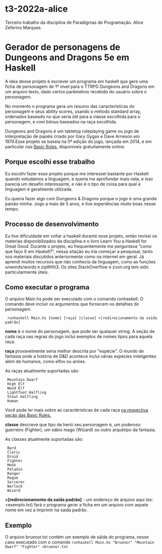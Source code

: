 # t3-2022a-alice
Terceiro trabalho da disciplina de Paradigmas de Programação. Alice Zeferino Marques.

# Gerador de personagens de Dungeons and Dragons 5e em Haskell
A idea desse projeto é escrever um programa em haskell que gere uma ficha de personagem de 1º nível para o TTRPG Dungeons and Dragons em um arquivo texto, dado certos parâmetros recebido do usuário sobre o personagem.

No momento o programa gera um resumo das características do personagem e seus ability scores, usando o método standard array, ordenados baseado no que seria útil para a classe escolhida para o personagem, e com bônus baseados na raça escolhida.

Dungeons and Dragons é um tabletop roleplaying game ou jogo de interpretação de papéis criado por Gary Gygax e Dave Arneson em 1974.Esse projeto se baseia na 5ª edição do jogo, lançada em 2014, e em particular nas [Basic Rules](https://www.dndbeyond.com/sources/basic-rules), disponíveis gratuitamente online.

## Porque escolhi esse trabalho
Eu escolhi fazer esse projeto porque me interessei bastante por Haskell quando estudamos a linguagem, e queria me aprofundar mais nela, e isso parecia um desafio interessante, e não é o tipo de coisa para qual a linguagem é geralmente utilizada.

Eu queria fazer algo com Dungeons & Dragons porque o jogo é uma grande paixão minha. Jogo a mais de 5 anos, e tive experiências muito boas nesse tempo.

## Processo de desenvolvimento
Eu tive dificuldade em voltar a haskell durante esse projeto, então revisei os materias disponibilizados da disciplina e o livro Learn You a Haskell for Great Good. Durante o projeto, eu frequentemente me perguntava "como que faço X em Haskell?", nessa sitação eu iria começar a pesquisar, tanto nos materiais discutidos anteriormente como na internet em geral. Já aprendi muitos recursos que não conhecia da linguagem, como as funções unwords/words e zipWith3. Os sites StackOverflow e zvon.org tem sido particularmente úteis.

## Como executar o programa
O arquivo Main.hs pode ser executado com o comando runhaskell. O comando deve incluir os argumentos que fornecem os detalhes do personagem.

` runhaskell Main.hs [nome] [raça] [classe] >[redirecionamento da saída padrão]`

**nome** é o nome do personagem, que pode ser qualquer string. A seção de cada raça nas regras do jogo inclui exemplos de nomes típos para aquela raça.

**raça** provavelmente seria melhor descrita por "espécie". O mundo de fantasia onde a história de D&D acontece inclui várias espécies inteligentes além de humanos, como elfos ou anões.

As raças atualmente suportadas são:
``` Hill Dwarf
 Mountain Dwarf
 High Elf
 Wood Elf
 Lightfoot Halfling
 Stout Halfling
 Human 
```

Você pode ler mais sobre as caractéristicas de cada raça [na respectiva seção das Basic Rules.](https://www.dndbeyond.com/sources/basic-rules/races)

**classe** descreve que tipo de herói seu personagem é, um poderoso guerreiro (Fighter), um sábio mago (Wizard) ou outro arquétipo da fantasia.

As classes atualmente suportadas são:
``` Barbarian
 Bard
 Cleric
 Druid
 Fighter
 Monk
 Paladin
 Ranger
 Rogue
 Sorcerer
 Warlock
 Wizard
```
**>[redirecionamento da saída padrão]** - um endereço de arquivo aqui (ex: >exemplo.txt) fará o programa gerar a ficha em um arquivo com aquele nome em vez a imprimir na saída padrão.

## Exemplo
O arquivo bruenor.txt contém um exemplo de sáida do programa, nesse caso executado com o comando `runhaskell Main.hs "Bruenor" "Mountain Dwarf" "Fighter" >bruenor.txt`
